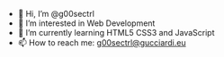 - 👋 Hi, I’m @g00sectrl
- 👀 I’m interested in Web Development 
- 🌱 I’m currently learning HTML5 CSS3 and JavaScript
- 📫 How to reach me: g00sectrl@gucciardi.eu

<!---
g00sectrl/g00sectrl is a ✨ special ✨ repository because its `README.md` (this file) appears on your GitHub profile.
You can click the Preview link to take a look at your changes.
--->
